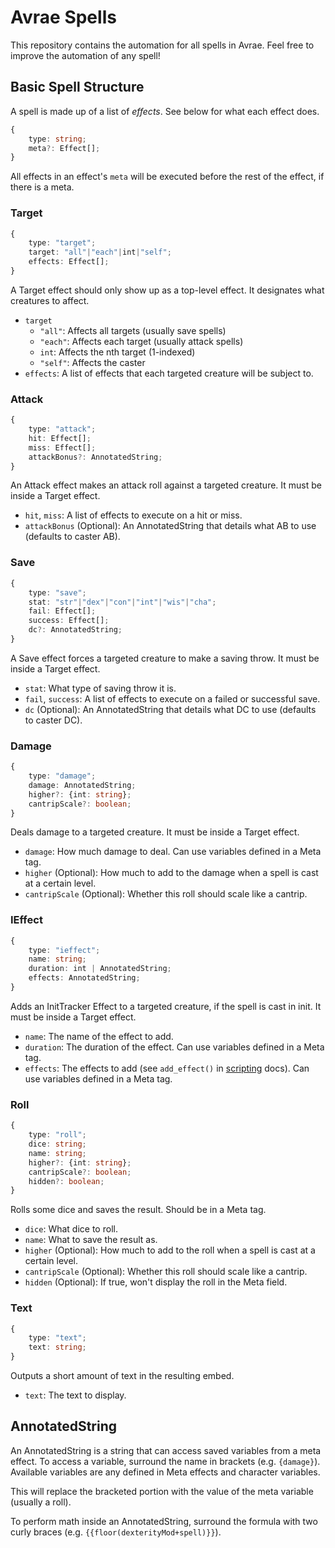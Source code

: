 # Avrae Spells
This repository contains the automation for all spells in Avrae.
Feel free to improve the automation of any spell!

## Basic Spell Structure
A spell is made up of a list of *effects*.
See below for what each effect does.
```ts
{
    type: string;
    meta?: Effect[];
}
```
All effects in an effect's `meta` will be executed before the
rest of the effect, if there is a meta.

### Target
```ts
{
    type: "target";
    target: "all"|"each"|int|"self";
    effects: Effect[];
}
```
A Target effect should only show up as a top-level effect.
It designates what creatures to affect.
- `target`
    - `"all"`: Affects all targets (usually save spells)
    - `"each"`: Affects each target (usually attack spells)
    - `int`: Affects the nth target (1-indexed)
    - `"self"`: Affects the caster
- `effects`: A list of effects that each targeted creature will be subject to.

### Attack
```ts
{
    type: "attack";
    hit: Effect[];
    miss: Effect[];
    attackBonus?: AnnotatedString;
}
```
An Attack effect makes an attack roll against a targeted creature.
It must be inside a Target effect.
- `hit`, `miss`: A list of effects to execute on a hit or miss.
- `attackBonus` (Optional): An AnnotatedString that details what AB to use (defaults to caster AB).

### Save
```ts
{
    type: "save";
    stat: "str"|"dex"|"con"|"int"|"wis"|"cha";
    fail: Effect[];
    success: Effect[];
    dc?: AnnotatedString;
}
```
A Save effect forces a targeted creature to make a saving throw.
It must be inside a Target effect.
- `stat`: What type of saving throw it is.
- `fail`, `success`: A list of effects to execute on a failed or successful save.
- `dc` (Optional): An AnnotatedString that details what DC to use (defaults to caster DC).

### Damage
```ts
{
    type: "damage";
    damage: AnnotatedString;
    higher?: {int: string};
    cantripScale?: boolean;
}
```
Deals damage to a targeted creature. It must be inside a Target effect.
- `damage`: How much damage to deal. Can use variables defined in a Meta tag.
- `higher` (Optional): How much to add to the damage when a spell is cast at a certain level.
- `cantripScale` (Optional): Whether this roll should scale like a cantrip.

### IEffect
```ts
{
    type: "ieffect";
    name: string;
    duration: int | AnnotatedString;
    effects: AnnotatedString;
}
```
Adds an InitTracker Effect to a targeted creature, if the spell is cast in init.
It must be inside a Target effect.
- `name`: The name of the effect to add.
- `duration`: The duration of the effect. Can use variables defined in a Meta tag.
- `effects`: The effects to add (see `add_effect()` in [scripting](https://avrae.io/cheatsheets/aliasing) docs). Can use variables defined in a Meta tag.

### Roll
```ts
{
    type: "roll";
    dice: string;
    name: string;
    higher?: {int: string};
    cantripScale?: boolean;
    hidden?: boolean;
}
```
Rolls some dice and saves the result. Should be in a Meta tag.
- `dice`: What dice to roll.
- `name`: What to save the result as.
- `higher` (Optional): How much to add to the roll when a spell is cast at a certain level.
- `cantripScale` (Optional): Whether this roll should scale like a cantrip.
- `hidden` (Optional): If true, won't display the roll in the Meta field.

### Text
```ts
{
    type: "text";
    text: string;
}
```
Outputs a short amount of text in the resulting embed.
- `text`: The text to display.

## AnnotatedString
An AnnotatedString is a string that can access saved variables from a meta effect.
To access a variable, surround the name in brackets (e.g. `{damage}`). Available variables are any defined in Meta effects and character variables.

This will replace the bracketed portion with the value of the meta variable (usually a roll).

To perform math inside an AnnotatedString, surround the formula with two curly braces (e.g. `{{floor(dexterityMod+spell)}}`).